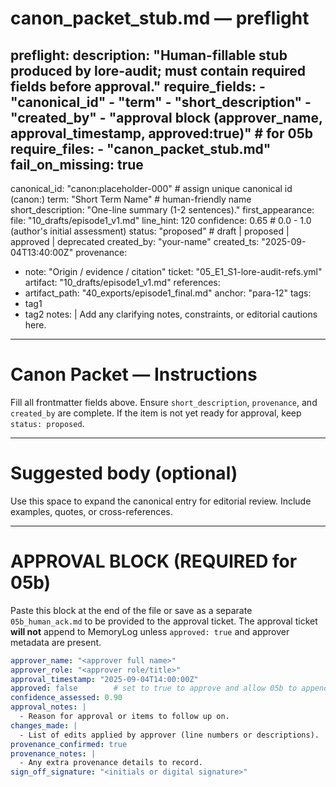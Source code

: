 # canon_packet_stub.md — preflight
preflight:
  description: "Human-fillable stub produced by lore-audit; must contain required fields before approval."
  require_fields:
    - "canonical_id"
    - "term"
    - "short_description"
    - "created_by"
    - "approval block (approver_name, approval_timestamp, approved:true)"  # for 05b
  require_files:
    - "canon_packet_stub.md"
  fail_on_missing: true
---
canonical_id: "canon:placeholder-000"     # assign unique canonical id (canon:<slug>)
term: "Short Term Name"                  # human-friendly name
short_description: "One-line summary (1-2 sentences)." 
first_appearance:
  file: "10_drafts/episode1_v1.md"
  line_hint: 120
confidence: 0.65                          # 0.0 - 1.0 (author's initial assessment)
status: "proposed"                        # draft | proposed | approved | deprecated
created_by: "your-name"
created_ts: "2025-09-04T13:40:00Z"
provenance:
  - note: "Origin / evidence / citation"
    ticket: "05_E1_S1-lore-audit-refs.yml"
    artifact: "10_drafts/episode1_v1.md"
references:
  - artifact_path: "40_exports/episode1_final.md"
    anchor: "para-12"
tags:
  - tag1
  - tag2
notes: |
  Add any clarifying notes, constraints, or editorial cautions here.
---

# Canon Packet — Instructions
Fill all frontmatter fields above. Ensure `short_description`, `provenance`, and `created_by` are complete. If the item is not yet ready for approval, keep `status: proposed`.

---

# Suggested body (optional)
Use this space to expand the canonical entry for editorial review. Include examples, quotes, or cross-references.

---

# APPROVAL BLOCK (REQUIRED for 05b)
Paste this block at the end of the file or save as a separate `05b_human_ack.md` to be provided to the approval ticket. The approval ticket **will not** append to MemoryLog unless `approved: true` and approver metadata are present.

```yaml
approver_name: "<approver full name>"
approver_role: "<approver role/title>"
approval_timestamp: "2025-09-04T14:00:00Z"
approved: false        # set to true to approve and allow 05b to append
confidence_assessed: 0.90
approval_notes: |
  - Reason for approval or items to follow up on.
changes_made: |
  - List of edits applied by approver (line numbers or descriptions).
provenance_confirmed: true
provenance_notes: |
  - Any extra provenance details to record.
sign_off_signature: "<initials or digital signature>"
